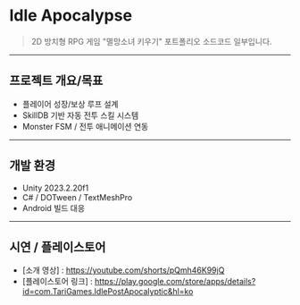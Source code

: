 
# Idle Apocalypse
> 2D 방치형 RPG 게임 "멸망소녀 키우기" 포트폴리오 소드코드 일부입니다.
--------------------------------------------------

## 프로젝트 개요/목표
- 플레이어 성장/보상 루프 설계
- SkillDB 기반 자동 전투 스킬 시스템
- Monster FSM / 전투 애니메이션 연동
--------------------------------------------------

## 개발 환경
- Unity 2023.2.20f1
- C# / DOTween / TextMeshPro
- Android 빌드 대응
--------------------------------------------------

## 시연 / 플레이스토어
- [소개 영상] : https://youtube.com/shorts/pQmh46K99jQ
- [플레이스토어 링크] : https://play.google.com/store/apps/details?id=com.TariGames.IdlePostApocalyptic&hl=ko
